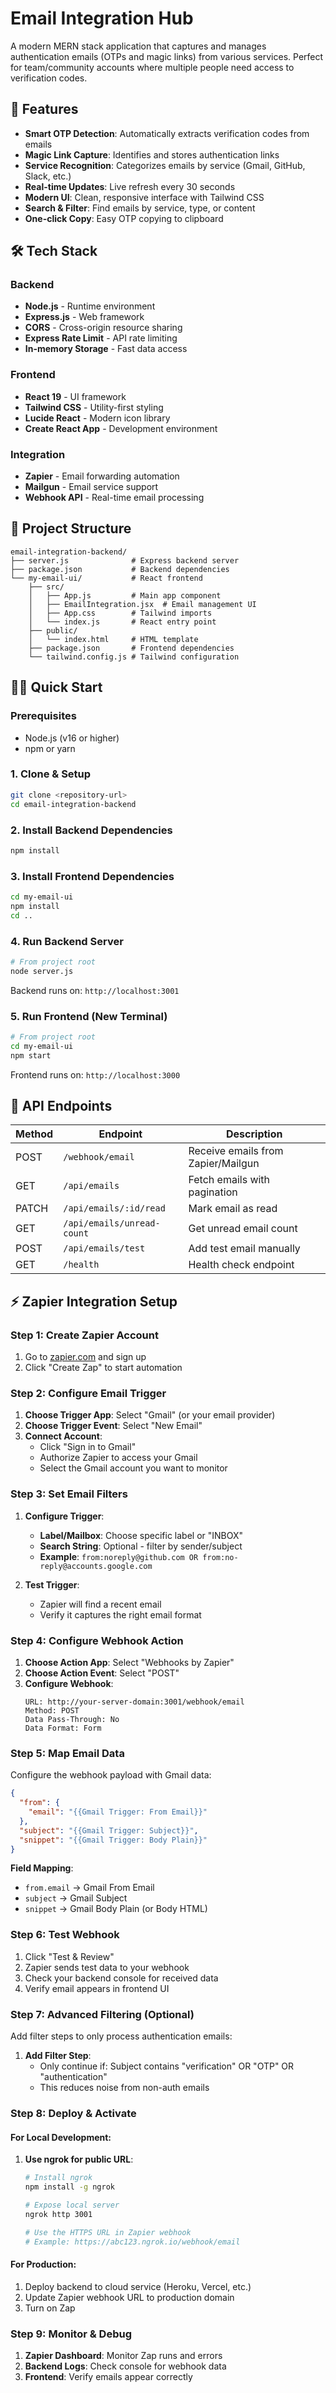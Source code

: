 # Email Integration Hub

A modern MERN stack application that captures and manages authentication emails (OTPs and magic links) from various services. Perfect for team/community accounts where multiple people need access to verification codes.

## 🚀 Features

- **Smart OTP Detection**: Automatically extracts verification codes from emails
- **Magic Link Capture**: Identifies and stores authentication links
- **Service Recognition**: Categorizes emails by service (Gmail, GitHub, Slack, etc.)
- **Real-time Updates**: Live refresh every 30 seconds
- **Modern UI**: Clean, responsive interface with Tailwind CSS
- **Search & Filter**: Find emails by service, type, or content
- **One-click Copy**: Easy OTP copying to clipboard

## 🛠️ Tech Stack

### Backend
- **Node.js** - Runtime environment
- **Express.js** - Web framework
- **CORS** - Cross-origin resource sharing
- **Express Rate Limit** - API rate limiting
- **In-memory Storage** - Fast data access

### Frontend
- **React 19** - UI framework
- **Tailwind CSS** - Utility-first styling
- **Lucide React** - Modern icon library
- **Create React App** - Development environment

### Integration
- **Zapier** - Email forwarding automation
- **Mailgun** - Email service support
- **Webhook API** - Real-time email processing

## 📁 Project Structure

```
email-integration-backend/
├── server.js              # Express backend server
├── package.json           # Backend dependencies
└── my-email-ui/           # React frontend
    ├── src/
    │   ├── App.js         # Main app component
    │   ├── EmailIntegration.jsx  # Email management UI
    │   ├── App.css        # Tailwind imports
    │   └── index.js       # React entry point
    ├── public/
    │   └── index.html     # HTML template
    ├── package.json       # Frontend dependencies
    └── tailwind.config.js # Tailwind configuration
```

## 🏃‍♂️ Quick Start

### Prerequisites
- Node.js (v16 or higher)
- npm or yarn

### 1. Clone & Setup
```bash
git clone <repository-url>
cd email-integration-backend
```

### 2. Install Backend Dependencies
```bash
npm install
```

### 3. Install Frontend Dependencies
```bash
cd my-email-ui
npm install
cd ..
```

### 4. Run Backend Server
```bash
# From project root
node server.js
```
Backend runs on: `http://localhost:3001`

### 5. Run Frontend (New Terminal)
```bash
# From project root
cd my-email-ui
npm start
```
Frontend runs on: `http://localhost:3000`

## 🔗 API Endpoints

| Method | Endpoint | Description |
|--------|----------|-------------|
| POST | `/webhook/email` | Receive emails from Zapier/Mailgun |
| GET | `/api/emails` | Fetch emails with pagination |
| PATCH | `/api/emails/:id/read` | Mark email as read |
| GET | `/api/emails/unread-count` | Get unread email count |
| POST | `/api/emails/test` | Add test email manually |
| GET | `/health` | Health check endpoint |

## ⚡ Zapier Integration Setup

### Step 1: Create Zapier Account
1. Go to [zapier.com](https://zapier.com) and sign up
2. Click "Create Zap" to start automation

### Step 2: Configure Email Trigger
1. **Choose Trigger App**: Select "Gmail" (or your email provider)
2. **Choose Trigger Event**: Select "New Email"
3. **Connect Account**: 
   - Click "Sign in to Gmail"
   - Authorize Zapier to access your Gmail
   - Select the Gmail account you want to monitor

### Step 3: Set Email Filters
1. **Configure Trigger**:
   - **Label/Mailbox**: Choose specific label or "INBOX"
   - **Search String**: Optional - filter by sender/subject
   - **Example**: `from:noreply@github.com OR from:no-reply@accounts.google.com`

2. **Test Trigger**:
   - Zapier will find a recent email
   - Verify it captures the right email format

### Step 4: Configure Webhook Action
1. **Choose Action App**: Select "Webhooks by Zapier"
2. **Choose Action Event**: Select "POST"
3. **Configure Webhook**:
   ```
   URL: http://your-server-domain:3001/webhook/email
   Method: POST
   Data Pass-Through: No
   Data Format: Form
   ```

### Step 5: Map Email Data
Configure the webhook payload with Gmail data:

```json
{
  "from": {
    "email": "{{Gmail Trigger: From Email}}"
  },
  "subject": "{{Gmail Trigger: Subject}}",
  "snippet": "{{Gmail Trigger: Body Plain}}"
}
```

**Field Mapping**:
- `from.email` → Gmail From Email
- `subject` → Gmail Subject  
- `snippet` → Gmail Body Plain (or Body HTML)

### Step 6: Test Webhook
1. Click "Test & Review"
2. Zapier sends test data to your webhook
3. Check your backend console for received data
4. Verify email appears in frontend UI

### Step 7: Advanced Filtering (Optional)
Add filter steps to only process authentication emails:

1. **Add Filter Step**:
   - Only continue if: Subject contains "verification" OR "OTP" OR "authentication"
   - This reduces noise from non-auth emails

### Step 8: Deploy & Activate

#### For Local Development:
1. **Use ngrok for public URL**:
   ```bash
   # Install ngrok
   npm install -g ngrok
   
   # Expose local server
   ngrok http 3001
   
   # Use the HTTPS URL in Zapier webhook
   # Example: https://abc123.ngrok.io/webhook/email
   ```

#### For Production:
1. Deploy backend to cloud service (Heroku, Vercel, etc.)
2. Update Zapier webhook URL to production domain
3. Turn on Zap

### Step 9: Monitor & Debug
1. **Zapier Dashboard**: Monitor Zap runs and errors
2. **Backend Logs**: Check console for webhook data
3. **Frontend**: Verify emails appear correctly

